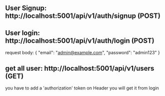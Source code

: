 ## User Signup: http://localhost:5001/api/v1/auth/signup (POST)

## User login: http://localhost:5001/api/v1/auth/login (POST)

request body:
{
"email": "admin@example.com",
"password": "admin123"
}

## get all user: http://localhost:5001/api/v1/users (GET)

you have to add a 'authorization' token on Header you will get it from login
